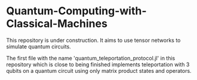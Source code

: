 # Quantum-Computing-with-Classical-Machines

This repository is under construction. It aims to use tensor networks to simulate quantum circuits. 

The first file with the name 'quantum_teleportation_protocol.jl' in this repository which is close to being finished implements teleportation with 3 qubits on a quantum
circuit using only matrix product states and operators.

